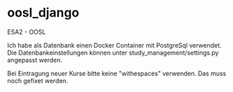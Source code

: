 # oosl_django
ESA2 - OOSL

Ich habe als Datenbank einen Docker Container mit PostgreSql verwendet. Die Datenbankeinstellungen können unter study_management/settings.py angepasst werden. 

Bei Eintragung neuer Kurse bitte keine "withespaces" verwenden. Das muss noch gefixet werden. 